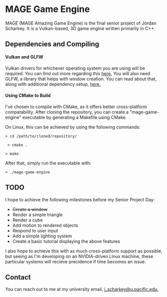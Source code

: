 # MAGE Game Engine

_MAGE_ (MAGE Amazing Game Engine) is the final senior project of Jordan Scharkey. It is a Vulkan-based, 3D game engine written primarily in C++.

## Dependencies and Compiling

#### Vulkan and GLFW

Vulkan drivers for whichever operating system you are using will be required. You can find out more regarding this [here.](https://www.vulkan.org/tools#vulkan-gpu-resources) You will also need GLFW, a library that helps with window creation. You can read about that, along with additional dependency setup, [here.](https://vulkan-tutorial.com/Development_environment)

#### Using CMake to Build

I've chosen to compile with CMake, as it offers better cross-platform compatability. After cloning the repository, you can create a "mage-game-engine" executable by generating a Makefile using CMake.

On Linux, this can be achieved by using the following commands:

` > cd /path/to/cloned/repository/ `

` > cmake .`

` > make `

After that, simply run the executable with:

` > ./mage-game-engine `

## TODO

I hope to achieve the following milestones before my Senior Project Day:

* ~~Create a window~~
* Render a simple triangle
* Render a cube
* Add motion to rendered objects
* Respond to user input
* Add a simple lighting system
* Create a basic tutorial displaying the above features

I also hope to achieve this with as much cross-platform support as possible, but seeing as I'm developing on an NVIDIA-driven Linux machine, these particular systems will recieve precidence if time becomes an issue.

## Contact

You can reach out to me at my university email, [j_scharkey@u.pacific.edu.](mailto:j_scharkey@u.pacific.edu)

